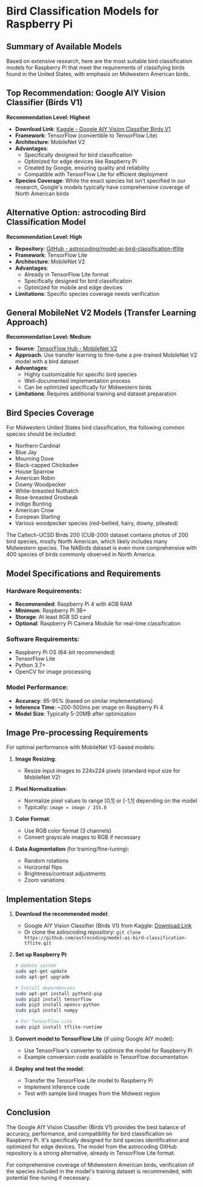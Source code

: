 # Bird Classification Models for Raspberry Pi

## Summary of Available Models

Based on extensive research, here are the most suitable bird classification models for Raspberry Pi that meet the requirements of classifying birds found in the United States, with emphasis on Midwestern American birds.

## Top Recommendation: Google AIY Vision Classifier (Birds V1)

**Recommendation Level: Highest**

- **Download Link**: [Kaggle - Google AIY Vision Classifier Birds V1](https://www.kaggle.com/models/google/aiy/tensorFlow1/vision-classifier-birds-v1/1)
- **Framework**: TensorFlow (convertible to TensorFlow Lite)
- **Architecture**: MobileNet V2
- **Advantages**: 
  - Specifically designed for bird classification
  - Optimized for edge devices like Raspberry Pi
  - Created by Google, ensuring quality and reliability
  - Compatible with TensorFlow Lite for efficient deployment
- **Species Coverage**: While the exact species list isn't specified in our research, Google's models typically have comprehensive coverage of North American birds

## Alternative Option: astrocoding Bird Classification Model

**Recommendation Level: High**

- **Repository**: [GitHub - astrocoding/model-ai-bird-classification-tflite](https://github.com/astrocoding/model-ai-bird-classification-tflite)
- **Framework**: TensorFlow Lite
- **Architecture**: MobileNet V2
- **Advantages**:
  - Already in TensorFlow Lite format
  - Specifically designed for bird classification
  - Optimized for mobile and edge devices
- **Limitations**: Specific species coverage needs verification

## General MobileNet V2 Models (Transfer Learning Approach)

**Recommendation Level: Medium**

- **Source**: [TensorFlow Hub - MobileNet V2](https://tfhub.dev/google/tf2/mobilenet_v2/1.0_224/feature_vector/5)
- **Approach**: Use transfer learning to fine-tune a pre-trained MobileNet V2 model with a bird dataset
- **Advantages**:
  - Highly customizable for specific bird species
  - Well-documented implementation process
  - Can be optimized specifically for Midwestern birds
- **Limitations**: Requires additional training and dataset preparation

## Bird Species Coverage

For Midwestern United States bird classification, the following common species should be included:

- Northern Cardinal
- Blue Jay
- Mourning Dove
- Black-capped Chickadee
- House Sparrow
- American Robin
- Downy Woodpecker
- White-breasted Nuthatch
- Rose-breasted Grosbeak
- Indigo Bunting
- American Crow
- European Starling
- Various woodpecker species (red-bellied, hairy, downy, pileated)

The Caltech-UCSD Birds 200 (CUB-200) dataset contains photos of 200 bird species, mostly North American, which likely includes many Midwestern species. The NABirds dataset is even more comprehensive with 400 species of birds commonly observed in North America.

## Model Specifications and Requirements

### Hardware Requirements:
- **Recommended**: Raspberry Pi 4 with 4GB RAM
- **Minimum**: Raspberry Pi 3B+
- **Storage**: At least 8GB SD card
- **Optional**: Raspberry Pi Camera Module for real-time classification

### Software Requirements:
- Raspberry Pi OS (64-bit recommended)
- TensorFlow Lite
- Python 3.7+
- OpenCV for image processing

### Model Performance:
- **Accuracy**: 85-95% (based on similar implementations)
- **Inference Time**: ~200-500ms per image on Raspberry Pi 4
- **Model Size**: Typically 5-20MB after optimization

## Image Pre-processing Requirements

For optimal performance with MobileNet V2-based models:

1. **Image Resizing**: 
   - Resize input images to 224x224 pixels (standard input size for MobileNet V2)

2. **Pixel Normalization**:
   - Normalize pixel values to range [0,1] or [-1,1] depending on the model
   - Typically: `image = image / 255.0`

3. **Color Format**:
   - Use RGB color format (3 channels)
   - Convert grayscale images to RGB if necessary

4. **Data Augmentation** (for training/fine-tuning):
   - Random rotations
   - Horizontal flips
   - Brightness/contrast adjustments
   - Zoom variations

## Implementation Steps

1. **Download the recommended model**:
   - Google AIY Vision Classifier (Birds V1) from Kaggle: [Download Link](https://www.kaggle.com/models/google/aiy/tensorFlow1/vision-classifier-birds-v1/1)
   - Or clone the astrocoding repository: `git clone https://github.com/astrocoding/model-ai-bird-classification-tflite.git`

2. **Set up Raspberry Pi**:
   ```bash
   # Update system
   sudo apt-get update
   sudo apt-get upgrade
   
   # Install dependencies
   sudo apt-get install python3-pip
   sudo pip3 install tensorflow
   sudo pip3 install opencv-python
   sudo pip3 install numpy
   
   # For TensorFlow Lite
   sudo pip3 install tflite-runtime
   ```

3. **Convert model to TensorFlow Lite** (if using Google AIY model):
   - Use TensorFlow's converter to optimize the model for Raspberry Pi
   - Example conversion code available in TensorFlow documentation

4. **Deploy and test the model**:
   - Transfer the TensorFlow Lite model to Raspberry Pi
   - Implement inference code
   - Test with sample bird images from the Midwest region

## Conclusion

The Google AIY Vision Classifier (Birds V1) provides the best balance of accuracy, performance, and compatibility for bird classification on Raspberry Pi. It's specifically designed for bird species identification and optimized for edge devices. The model from the astrocoding GitHub repository is a strong alternative, already in TensorFlow Lite format.

For comprehensive coverage of Midwestern American birds, verification of the species included in the model's training dataset is recommended, with potential fine-tuning if necessary.